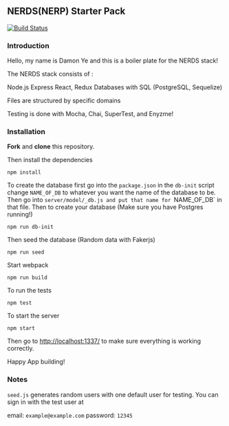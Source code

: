 ## NERDS(NERP) Starter Pack
[![Build Status](https://travis-ci.org/dye784/NERDS-starterpack.svg?branch=master)](https://travis-ci.org/dye784/NERDS-starterpack)

### Introduction
Hello, my name is Damon Ye and this is a boiler plate for the NERDS stack!

The NERDS stack consists of :

Node.js
Express
React, Redux
Databases with SQL (PostgreSQL, Sequelize)

Files are structured by specific domains

Testing is done with Mocha, Chai, SuperTest, and Enyzme!

### Installation
**Fork** and **clone** this repository.

Then install the dependencies

```
npm install
```

To create the database first go into the `package.json` in the `db-init` script change `NAME_OF_DB` to whatever you want the name of the database to be. Then go into `server/model/_db.js and put that name for `NAME_OF_DB` in that file. Then to create your database (Make sure you have Postgres running!)

```
npm run db-init
```

Then seed the database (Random data with Fakerjs)

```
npm run seed
```

Start webpack

```
npm run build
```

To run the tests

```
npm test
```

To start the server

```
npm start
```

Then go to [http://localhost:1337/](http://localhost:1337/) to make sure everything is working correctly.

Happy App building!

### Notes
`seed.js` generates random users with one default user for testing. You can sign in with the test user at

email: `example@example.com`
password: `12345`


